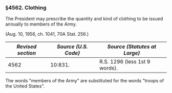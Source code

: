 ### §4562. Clothing ###

The President may prescribe the quantity and kind of clothing to be issued annually to members of the Army.

(Aug. 10, 1956, ch. 1041, 70A Stat. 256.)

|*Revised section*|*Source (U.S. Code)*|*Source (Statutes at Large)* |
|-----------------|--------------------|-----------------------------|
|      4562       |      10:831.       |R.S. 1296 (less 1st 9 words).|

The words "members of the Army" are substituted for the words "troops of the United States".